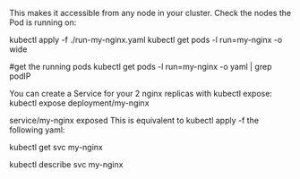 This makes it accessible from any node in your cluster. Check the nodes the Pod is running on:

kubectl apply -f ./run-my-nginx.yaml
kubectl get pods -l run=my-nginx -o wide

#get the running pods
kubectl get pods -l run=my-nginx -o yaml | grep podIP

You can create a Service for your 2 nginx replicas with kubectl expose:
kubectl expose deployment/my-nginx

service/my-nginx exposed
This is equivalent to kubectl apply -f the following yaml:

kubectl get svc my-nginx

kubectl describe svc my-nginx

